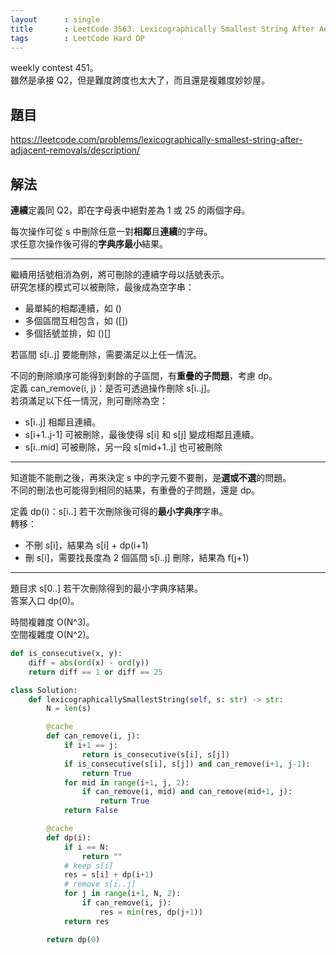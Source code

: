 ```yaml
---
layout      : single
title       : LeetCode 3563. Lexicographically Smallest String After Adjacent Removals
tags        : LeetCode Hard DP
---
```

weekly contest 451。  
雖然是承接 Q2，但是難度跨度也太大了，而且還是複雜度妙妙屋。  

## 題目

<https://leetcode.com/problems/lexicographically-smallest-string-after-adjacent-removals/description/>

## 解法

**連續**定義同 Q2，即在字母表中絕對差為 1 或 25 的兩個字母。  

每次操作可從 s 中刪除任意一對**相鄰**且**連續**的字母。  
求任意次操作後可得的**字典序最小**結果。  

---

繼續用括號相消為例，將可刪除的連續字母以括號表示。  
研究怎樣的模式可以被刪除，最後成為空字串：  

- 最單純的相鄰連續，如 ()  
- 多個區間互相包含，如 ([])  
- 多個括號並排，如 ()[]  

若區間 s[i..j] 要能刪除，需要滿足以上任一情況。  

不同的刪除順序可能得到剩餘的子區間，有**重疊的子問題**，考慮 dp。  
定義 can_remove(i, j)：是否可透過操作刪除 s[i..j]。  
若須滿足以下任一情況，則可刪除為空：  

- s[i..j] 相鄰且連續。  
- s[i+1..j-1] 可被刪除，最後使得 s[i] 和 s[j] 變成相鄰且連續。  
- s[i..mid] 可被刪除，另一段 s[mid+1..j] 也可被刪除

---

知道能不能刪之後，再來決定 s 中的字元要不要刪，是**選或不選**的問題。  
不同的刪法也可能得到相同的結果，有重疊的子問題，還是 dp。  

定義 dp(i)：s[i..] 若干次刪除後可得的**最小字典序**字串。  
轉移：  

- 不刪 s[i]，結果為 s[i] + dp(i+1)  
- 刪 s[i]，需要找長度為 2 個區間 s[i..j] 刪除，結果為 f(j+1)  

---

題目求 s[0..] 若干次刪除得到的最小字典序結果。  
答案入口 dp(0)。  

時間複雜度 O(N^3)。  
空間複雜度 O(N^2)。  

```python
def is_consecutive(x, y):
    diff = abs(ord(x) - ord(y))
    return diff == 1 or diff == 25

class Solution:
    def lexicographicallySmallestString(self, s: str) -> str:
        N = len(s)

        @cache
        def can_remove(i, j):
            if i+1 == j:
                return is_consecutive(s[i], s[j])
            if is_consecutive(s[i], s[j]) and can_remove(i+1, j-1):
                return True
            for mid in range(i+1, j, 2):
                if can_remove(i, mid) and can_remove(mid+1, j):
                    return True
            return False

        @cache
        def dp(i):
            if i == N:
                return ""
            # keep s[i]
            res = s[i] + dp(i+1)
            # remove s[i..j]
            for j in range(i+1, N, 2):
                if can_remove(i, j):
                    res = min(res, dp(j+1))
            return res

        return dp(0)
```
